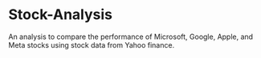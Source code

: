 # Stock-Analysis
An analysis to compare the performance of Microsoft, Google, Apple, and Meta stocks using stock data from Yahoo finance.

